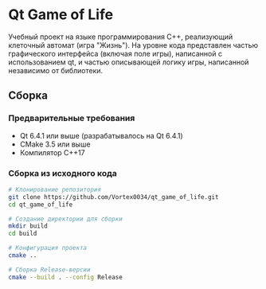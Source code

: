 # Qt Game of Life

Учебный проект на языке программирования C++, реализующий клеточный автомат (игра "Жизнь"). На уровне кода представлен частью графического интерфейса (включая поле игры), написанной с использованием qt, и частью описывающей логику игры, написанной независимо от библиотеки.

## Сборка

### Предварительные требования
- Qt 6.4.1 или выше (разрабатывалось на Qt 6.4.1)
- CMake 3.5 или выше
- Компилятор C++17

### Сборка из исходного кода

```bash
# Клонирование репозитория
git clone https://github.com/Vortex0034/qt_game_of_life.git
cd qt_game_of_life

# Создание директории для сборки
mkdir build
cd build

# Конфигурация проекта
cmake ..

# Сборка Release-версии
cmake --build . --config Release
```

